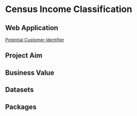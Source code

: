 # Census Income Classification

## Web Application

[Potential Customer Identifier](https://share.streamlit.io/yatfungleung/census-income-classification/main/app.py)

## Project Aim

## Business Value

## Datasets

## Packages
